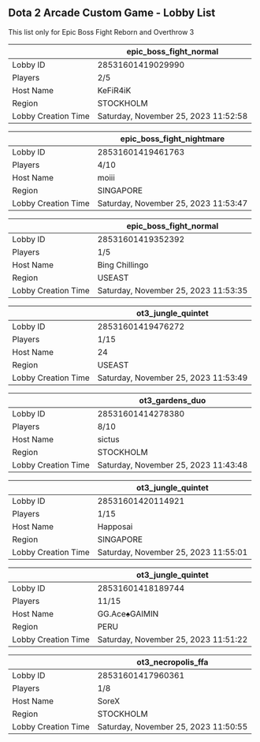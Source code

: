## Dota 2 Arcade Custom Game - Lobby List

This list only for Epic Boss Fight Reborn and Overthrow 3

|  | epic_boss_fight_normal |
| ------ | ------ |
| Lobby ID | 28531601419029990 |
| Players | 2/5 |
| Host Name | KeFiR4iK |
| Region | STOCKHOLM |
| Lobby Creation Time | Saturday, November 25, 2023 11:52:58 |


|  | epic_boss_fight_nightmare |
| ------ | ------ |
| Lobby ID | 28531601419461763 |
| Players | 4/10 |
| Host Name | moiii |
| Region | SINGAPORE |
| Lobby Creation Time | Saturday, November 25, 2023 11:53:47 |


|  | epic_boss_fight_normal |
| ------ | ------ |
| Lobby ID | 28531601419352392 |
| Players | 1/5 |
| Host Name | Bing Chillingo |
| Region | USEAST |
| Lobby Creation Time | Saturday, November 25, 2023 11:53:35 |


|  | ot3_jungle_quintet |
| ------ | ------ |
| Lobby ID | 28531601419476272 |
| Players | 1/15 |
| Host Name | 24 |
| Region | USEAST |
| Lobby Creation Time | Saturday, November 25, 2023 11:53:49 |


|  | ot3_gardens_duo |
| ------ | ------ |
| Lobby ID | 28531601414278380 |
| Players | 8/10 |
| Host Name | sictus |
| Region | STOCKHOLM |
| Lobby Creation Time | Saturday, November 25, 2023 11:43:48 |


|  | ot3_jungle_quintet |
| ------ | ------ |
| Lobby ID | 28531601420114921 |
| Players | 1/15 |
| Host Name | Happosai |
| Region | SINGAPORE |
| Lobby Creation Time | Saturday, November 25, 2023 11:55:01 |


|  | ot3_jungle_quintet |
| ------ | ------ |
| Lobby ID | 28531601418189744 |
| Players | 11/15 |
| Host Name | GG.Ace♠GAIMIN |
| Region | PERU |
| Lobby Creation Time | Saturday, November 25, 2023 11:51:22 |


|  | ot3_necropolis_ffa |
| ------ | ------ |
| Lobby ID | 28531601417960361 |
| Players | 1/8 |
| Host Name | SoreX |
| Region | STOCKHOLM |
| Lobby Creation Time | Saturday, November 25, 2023 11:50:55 |


